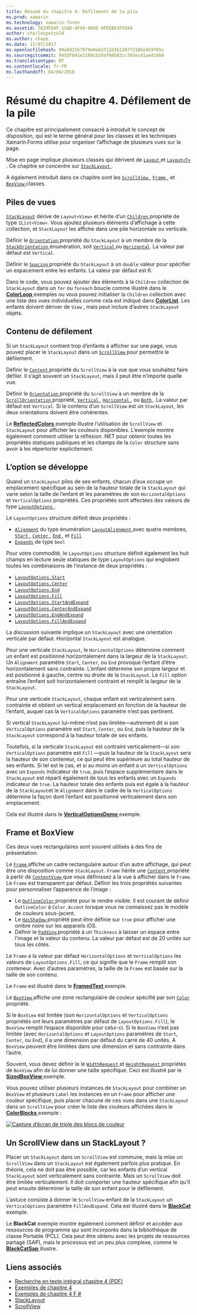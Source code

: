 ```yaml
---
title: Résumé du chapitre 4. Défilement de la pile
ms.prod: xamarin
ms.technology: xamarin-forms
ms.assetid: 7A39FD4F-15AD-4F94-960E-9FEEB63FFD44
author: charlespetzold
ms.author: chape
ms.date: 11/07/2017
ms.openlocfilehash: 09a9d21b7979e0eb3f12d3b1207f2185e059f65c
ms.sourcegitcommit: 945df041e2180cb20af08b83cc703ecd1aedc6b0
ms.translationtype: MT
ms.contentlocale: fr-FR
ms.lasthandoff: 04/04/2018
---
```

# <a name="summary-of-chapter-4-scrolling-the-stack"></a>Résumé du chapitre 4. Défilement de la pile

Ce chapitre est principalement consacré à introduit le concept de *disposition*, qui est le terme général pour les classes et les techniques Xamarin.Forms utilise pour organiser l’affichage de plusieurs vues sur la page.

Mise en page implique plusieurs classes qui dérivent de [ `Layout` ](https://developer.xamarin.com/api/type/Xamarin.Forms.Layout/) et [ `Layout<T>` ](https://developer.xamarin.com/api/type/Xamarin.Forms.Layout%3CT%3E/). Ce chapitre se concentre sur [ `StackLayout` ](https://developer.xamarin.com/api/type/Xamarin.Forms.StackLayout/).

A également introduit dans ce chapitre sont les [ `ScrollView` ](https://developer.xamarin.com/api/type/Xamarin.Forms.ScrollView/), [ `Frame` ](https://developer.xamarin.com/api/type/Xamarin.Forms.Frame/), et [ `BoxView` ](https://developer.xamarin.com/api/type/Xamarin.Forms.BoxView/) classes.

## <a name="stacks-of-views"></a>Piles de vues

[`StackLayout`](https://developer.xamarin.com/api/type/Xamarin.Forms.StackLayout/) dérive de `Layout<View>` et hérite d’un [ `Children` ](https://developer.xamarin.com/api/type/Xamarin.Forms.Layout%3CT%3E/) propriété de type `IList<View>`. Vous ajoutez plusieurs éléments d’affichage à cette collection, et `StackLayout` les affiche dans une pile horizontale ou verticale.

Définir le [ `Orientation` ](https://developer.xamarin.com/api/property/Xamarin.Forms.StackLayout.Orientation/) propriété du `StackLayout` à un membre de la [ `StackOrientation` ](https://developer.xamarin.com/api/type/Xamarin.Forms.StackOrientation/) énumération, soit [ `Vertical` ](https://developer.xamarin.com/api/field/Xamarin.Forms.StackOrientation.Vertical/) ou [ `Horizontal`](https://developer.xamarin.com/api/field/Xamarin.Forms.StackOrientation.Horizontal/). La valeur par défaut est `Vertical`.

Définir le [ `Spacing` ](https://developer.xamarin.com/api/property/Xamarin.Forms.StackLayout.Spacing/) propriété du `StackLayout` à un `double` valeur pour spécifier un espacement entre les enfants. La valeur par défaut est 6.

Dans le code, vous pouvez ajouter des éléments à la `Children` collection de `StackLayout` dans un `for` ou `foreach` boucle comme illustré dans le [ **ColorLoop** ](https://github.com/xamarin/xamarin-forms-book-samples/tree/master/Chapter04/ColorLoop) exemples ou vous pouvez initialiser la `Children` collection avec une liste des vues individuelles comme cela est indiqué dans [ **ColorList**](https://github.com/xamarin/xamarin-forms-book-samples/tree/master/Chapter04/ColorList). Les enfants doivent dériver de `View` , mais peut inclure d’autres `StackLayout` objets.

## <a name="scrolling-content"></a>Contenu de défilement

Si un `StackLayout` contient trop d’enfants à afficher sur une page, vous pouvez placer le `StackLayout` dans un [ `ScrollView` ](https://developer.xamarin.com/api/type/Xamarin.Forms.ScrollView/) pour permettre le défilement.

Définir le [ `Content` ](https://developer.xamarin.com/api/property/Xamarin.Forms.ScrollView.Content/) propriété du `ScrollView` à la vue que vous souhaitez faire défiler. Il s’agit souvent un `StackLayout`, mais il peut être n’importe quelle vue.

Définir le [ `Orientation` ](https://developer.xamarin.com/api/property/Xamarin.Forms.ScrollView.Orientation/) propriété du `ScrollView` à un membre de la [ `ScrollOrientation` ](https://developer.xamarin.com/api/type/Xamarin.Forms.ScrollOrientation/) propriété, [ `Vertical` ](https://developer.xamarin.com/api/field/Xamarin.Forms.ScrollOrientation.Vertical/), [ `Horizontal` ](https://developer.xamarin.com/api/field/Xamarin.Forms.ScrollOrientation.Horizontal/), ou [ `Both` ](https://developer.xamarin.com/api/field/Xamarin.Forms.ScrollOrientation.Both/). La valeur par défaut est `Vertical`. Si le contenu d’un `ScrollView` est un `StackLayout`, les deux orientations doivent être cohérentes.

Le [ **ReflectedColors** ](https://github.com/xamarin/xamarin-forms-book-samples/tree/master/Chapter04/ReflectedColors) exemple illustre l’utilisation de `ScrollView` et `StackLayout` pour afficher les couleurs disponibles. L’exemple montre également comment utiliser la réflexion .NET pour obtenir toutes les propriétés statiques publiques et les champs de la `Color` structure sans avoir à les répertorier explicitement.

## <a name="the-expands-option"></a>L’option se développe

Quand un `StackLayout` piles de ses enfants, chacun d’eux occupe un emplacement spécifique au sein de la hauteur totale de la `StackLayout` qui varie selon la taille de l’enfant et les paramètres de son `HorizontalOptions` et `VerticalOptions` propriétés. Ces propriétés sont affectées des valeurs de type [ `LayoutOptions` ](http://developer.xamstage.com/api/type/Xamarin.Forms.LayoutOptions/).

Le `LayoutOptions` structure définit deux propriétés :

- [`Alignment`](https://developer.xamarin.com/api/property/Xamarin.Forms.LayoutOptions.Alignment/) du type énumération [ `LayoutAlignment` ](https://developer.xamarin.com/api/type/Xamarin.Forms.LayoutAlignment/) avec quatre membres, [ `Start` ](https://developer.xamarin.com/api/field/Xamarin.Forms.LayoutAlignment.Start/), [ `Center` ](https://developer.xamarin.com/api/field/Xamarin.Forms.LayoutAlignment.Center/), [ `End` ](https://developer.xamarin.com/api/field/Xamarin.Forms.LayoutAlignment.End/), et [`Fill`](https://developer.xamarin.com/api/field/Xamarin.Forms.LayoutAlignment.Fill/)
- [`Expands`](https://developer.xamarin.com/api/property/Xamarin.Forms.LayoutOptions.Expands/) de type `bool`

Pour votre commodité, le `LayoutOptions` structure définit également les huit champs en lecture seule statiques de type `LayoutOptions` qui englobent toutes les combinaisons de l’instance de deux propriétés :

- [`LayoutOptions.Start`](https://developer.xamarin.com/api/field/Xamarin.Forms.LayoutOptions.Start/)
- [`LayoutOptions.Center`](https://developer.xamarin.com/api/field/Xamarin.Forms.LayoutOptions.Center/)
- [`LayoutOptions.End`](https://developer.xamarin.com/api/field/Xamarin.Forms.LayoutOptions.End/)
- [`LayoutOptions.Fill`](https://developer.xamarin.com/api/field/Xamarin.Forms.LayoutOptions.Fill/)
- [`LayoutOptions.StartAndExpand`](https://developer.xamarin.com/api/field/Xamarin.Forms.LayoutOptions.StartAndExpand/)
- [`LayoutOptions.CenterAndExpand`](https://developer.xamarin.com/api/field/Xamarin.Forms.LayoutOptions.CenterAndExpand/)
- [`LayoutOptions.EndAndExpand`](https://developer.xamarin.com/api/field/Xamarin.Forms.LayoutOptions.EndAndExpand/)
- [`LayoutOptions.FillAndExpand`](https://developer.xamarin.com/api/field/Xamarin.Forms.LayoutOptions.FillAndExpand/)

La discussion suivante implique un `StackLayout` avec une orientation verticale par défaut. Horizontal `StackLayout` est analogue.

Pour une verticale `StackLayout`, le `HorizontalOptions` détermine comment un enfant est positionné horizontalement dans la largeur de la `StackLayout`. Un `Alignment` paramètre `Start`, `Center`, ou `End` provoque l’enfant d’être horizontalement sans contrainte. L’enfant détermine son propre largeur et est positionné à gauche, centre ou droite de la `StackLayout`. Le `Fill` option entraîne l’enfant soit horizontalement contraint et remplit la largeur de la `StackLayout`.

Pour une verticale `StackLayout`, chaque enfant est verticalement sans contrainte et obtient un vertical emplacement en fonction de la hauteur de l’enfant, auquel cas la `VerticalOptions` paramètre n’est pas pertinent.

Si vertical `StackLayout` lui-même n’est pas limitée&mdash;autrement dit si son `VerticalOptions` paramètre est `Start`, `Center`, ou `End`, puis la hauteur de la `StackLayout` correspond à la hauteur totale de ses enfants.

Toutefois, si la verticale `StackLayout` est contraint verticalement&mdash;si son `VerticalOptions` paramètre est `Fill` &mdash;puis la hauteur de la `StackLayout` sera la hauteur de son conteneur, ce qui peut être supérieure au total hauteur de ses enfants. Si tel est le cas, et si au moins un enfant a un `VerticalOptions` avec un `Expands` indicateur de `true`, puis l’espace supplémentaire dans le `StackLayout` est réparti également de tous les enfants avec un `Expands` indicateur de `true`. La hauteur totale des enfants puis est égale à la hauteur de la `StackLayout`et le `Alignment` dans le cadre de la `VerticalOptions` détermine la façon dont l’enfant est positionné verticalement dans son emplacement.

Cela est illustré dans le [ **VerticalOptionsDemo** ](https://github.com/xamarin/xamarin-forms-book-samples/tree/master/Chapter04/VerticalOptionsDemo) exemple.

## <a name="frame-and-boxview"></a>Frame et BoxView

Ces deux vues rectangulaires sont souvent utilisés à des fins de présentation.

Le [ `Frame` ](https://developer.xamarin.com/api/type/Xamarin.Forms.Frame/) affiche un cadre rectangulaire autour d’un autre affichage, qui peut être une disposition comme `StackLayout`. `Frame` hérite une [ `Content` ](https://developer.xamarin.com/api/property/Xamarin.Forms.ContentView.Content/) propriété à partir de [ `ContentView` ](https://developer.xamarin.com/api/type/Xamarin.Forms.ContentView/) que vous définissez à la vue à afficher dans le `Frame`. Le `Frame` est transparent par défaut. Définir les trois propriétés suivantes pour personnaliser l’apparence de l’image :

- Le [ `OutlineColor` ](https://developer.xamarin.com/api/property/Xamarin.Forms.Frame.OutlineColor/) propriété pour le rendre visible. Il est courant de définir `OutlineColor` à `Color.Accent` lorsque vous ne connaissez pas le modèle de couleurs sous-jacent.
- Le [ `HasShadow` ](https://developer.xamarin.com/api/property/Xamarin.Forms.Frame.HasShadow/) propriété peut être définie sur `true` pour afficher une ombre noire sur les appareils iOS.
- Définir le [ `Padding` ](https://developer.xamarin.com/api/property/Xamarin.Forms.Layout.Padding/) propriété à un `Thickness` à laisser un espace entre l’image et la valeur du contenu. La valeur par défaut est de 20 unités sur tous les côtés.

Le `Frame` a la valeur par défaut `HorizontalOptions` et `VerticalOptions` les valeurs de `LayoutOptions.Fill`, ce qui signifie que le `Frame` remplit son conteneur. Avec d’autres paramètres, la taille de la `Frame` est basée sur la taille de son contenu.

Le `Frame` est illustré dans le [ **FramedText** ](https://github.com/xamarin/xamarin-forms-book-samples/tree/master/Chapter04/FramedText) exemple.

Le [ `BoxView` ](https://developer.xamarin.com/api/type/Xamarin.Forms.BoxView/) affiche une zone rectangulaire de couleur spécifié par son [ `Color` ](https://developer.xamarin.com/api/property/Xamarin.Forms.BoxView.Color/) propriété.

Si le `BoxView` est limitée (son `HorizontalOptions` et `VerticalOptions` propriétés ont leurs paramètres par défaut de `LayoutOptions.Fill`), le `BoxView` remplit l’espace disponible pour celui-ci. Si le `BoxView` n’est pas limitée (avec `HorizontalOptions` et `LayoutOptions` paramètres de `Start`, `Center`, ou `End`), il a une dimension par défaut du carré de 40 unités. A `BoxView` peuvent être limitées dans une dimension et sans contrainte dans l’autre.

Souvent, vous devez définir le le [ `WidthRequest` ](https://developer.xamarin.com/api/property/Xamarin.Forms.VisualElement.WidthRequest/) et [ `HeightRequest` ](https://developer.xamarin.com/api/property/Xamarin.Forms.VisualElement.HeightRequest/) propriétés de `BoxView` afin de lui donner une taille spécifique. Ceci est illustré par le [ **SizedBoxView** ](https://github.com/xamarin/xamarin-forms-book-samples/tree/master/Chapter04/SizedBoxView) exemple.

Vous pouvez utiliser plusieurs instances de `StackLayout` pour combiner un `BoxView` et plusieurs `Label` les instances en un `Frame` pour afficher une couleur spécifique, puis placer chacune de ces vues dans une `StackLayout` dans un `ScrollView` pour créer le liste des couleurs affichées dans le [ **ColorBlocks** ](https://github.com/xamarin/xamarin-forms-book-samples/tree/master/Chapter04/ColorBlocks) exemple :

[![Capture d’écran de triple des blocs de couleur](images/ch04fg11-small.png "liste de couleurs")](images/ch04fg11-large.png#lightbox "liste de couleurs")

## <a name="a-scrollview-in-a-stacklayout"></a>Un ScrollView dans un StackLayout ?

Placer un `StackLayout` dans un `ScrollView` est commune, mais la mise un `ScrollView` dans un `StackLayout` est également parfois plus pratique. En théorie, cela ne doit pas être possible, car les enfants d’un vertical `StackLayout` sont verticalement sans contrainte. Mais un `ScrollView` doit être limitée verticalement. Il doit comporter une hauteur spécifique afin qu’il peut ensuite déterminer la taille de son enfant pour le défilement.

L’astuce consiste à donner le `ScrollView` enfant de la `StackLayout` un `VerticalOptions` paramètre `FillAndExpand`. Cela est illustré dans le [ **BlackCat** ](https://github.com/xamarin/xamarin-forms-book-samples/tree/master/Chapter04/BlackCat) exemple.

Le **BlackCat** exemple montre également comment définir et accéder aux ressources de programme qui sont incorporés dans la bibliothèque de classe Portable (PCL). Cela peut être obtenu avec les projets de ressources partagé (SAP), mais le processus est un peu plus complexe, comme le [ **BlackCatSap** ](https://github.com/xamarin/xamarin-forms-book-samples/tree/master/Chapter04/BlackCatSap) illustre.



## <a name="related-links"></a>Liens associés

- [Recherche en texte intégral chapitre 4 (PDF)](https://download.xamarin.com/developer/xamarin-forms-book/XamarinFormsBook-Ch04-Apr2016.pdf)
- [Exemples de chapitre 4](https://github.com/xamarin/xamarin-forms-book-samples/tree/master/Chapter04)
- [Exemples de chapitre 4 F #](https://github.com/xamarin/xamarin-forms-book-samples/tree/master/Chapter04/FS)
- [StackLayout](~/xamarin-forms/user-interface/layouts/stack-layout.md)
- [ScrollView](~/xamarin-forms/user-interface/layouts/scroll-view.md)
